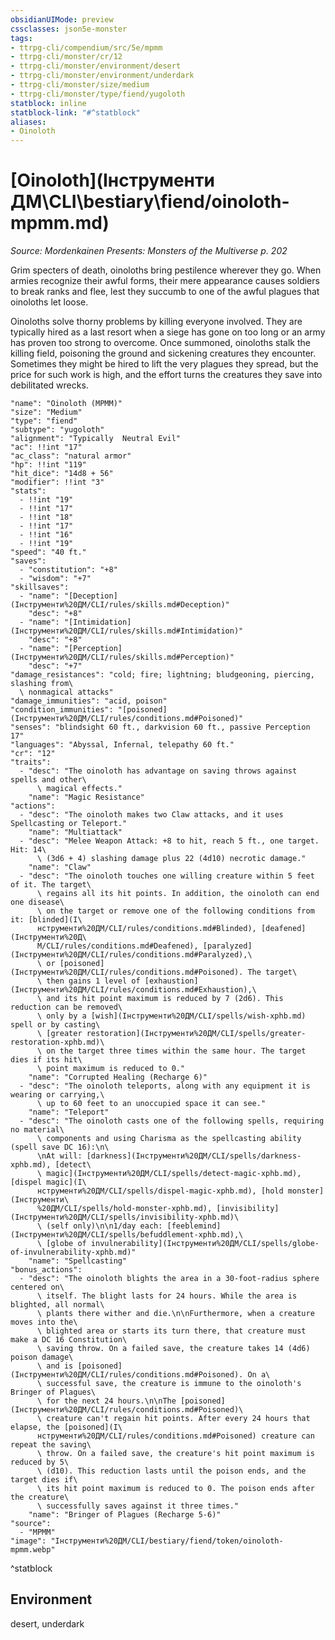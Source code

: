 ```yaml
---
obsidianUIMode: preview
cssclasses: json5e-monster
tags:
- ttrpg-cli/compendium/src/5e/mpmm
- ttrpg-cli/monster/cr/12
- ttrpg-cli/monster/environment/desert
- ttrpg-cli/monster/environment/underdark
- ttrpg-cli/monster/size/medium
- ttrpg-cli/monster/type/fiend/yugoloth
statblock: inline
statblock-link: "#^statblock"
aliases:
- Oinoloth
---
```

# [Oinoloth](Інструменти ДМ\CLI\bestiary\fiend/oinoloth-mpmm.md)
*Source: Mordenkainen Presents: Monsters of the Multiverse p. 202*  

Grim specters of death, oinoloths bring pestilence wherever they go. When armies recognize their awful forms, their mere appearance causes soldiers to break ranks and flee, lest they succumb to one of the awful plagues that oinoloths let loose.

Oinoloths solve thorny problems by killing everyone involved. They are typically hired as a last resort when a siege has gone on too long or an army has proven too strong to overcome. Once summoned, oinoloths stalk the killing field, poisoning the ground and sickening creatures they encounter. Sometimes they might be hired to lift the very plagues they spread, but the price for such work is high, and the effort turns the creatures they save into debilitated wrecks.

```statblock
"name": "Oinoloth (MPMM)"
"size": "Medium"
"type": "fiend"
"subtype": "yugoloth"
"alignment": "Typically  Neutral Evil"
"ac": !!int "17"
"ac_class": "natural armor"
"hp": !!int "119"
"hit_dice": "14d8 + 56"
"modifier": !!int "3"
"stats":
  - !!int "19"
  - !!int "17"
  - !!int "18"
  - !!int "17"
  - !!int "16"
  - !!int "19"
"speed": "40 ft."
"saves":
  - "constitution": "+8"
  - "wisdom": "+7"
"skillsaves":
  - "name": "[Deception](Інструменти%20ДМ/CLI/rules/skills.md#Deception)"
    "desc": "+8"
  - "name": "[Intimidation](Інструменти%20ДМ/CLI/rules/skills.md#Intimidation)"
    "desc": "+8"
  - "name": "[Perception](Інструменти%20ДМ/CLI/rules/skills.md#Perception)"
    "desc": "+7"
"damage_resistances": "cold; fire; lightning; bludgeoning, piercing, slashing from\
  \ nonmagical attacks"
"damage_immunities": "acid, poison"
"condition_immunities": "[poisoned](Інструменти%20ДМ/CLI/rules/conditions.md#Poisoned)"
"senses": "blindsight 60 ft., darkvision 60 ft., passive Perception 17"
"languages": "Abyssal, Infernal, telepathy 60 ft."
"cr": "12"
"traits":
  - "desc": "The oinoloth has advantage on saving throws against spells and other\
      \ magical effects."
    "name": "Magic Resistance"
"actions":
  - "desc": "The oinoloth makes two Claw attacks, and it uses Spellcasting or Teleport."
    "name": "Multiattack"
  - "desc": "Melee Weapon Attack: +8 to hit, reach 5 ft., one target. Hit: 14\
      \ (3d6 + 4) slashing damage plus 22 (4d10) necrotic damage."
    "name": "Claw"
  - "desc": "The oinoloth touches one willing creature within 5 feet of it. The target\
      \ regains all its hit points. In addition, the oinoloth can end one disease\
      \ on the target or remove one of the following conditions from it: [blinded](І\
      нструменти%20ДМ/CLI/rules/conditions.md#Blinded), [deafened](Інструменти%20Д\
      М/CLI/rules/conditions.md#Deafened), [paralyzed](Інструменти%20ДМ/CLI/rules/conditions.md#Paralyzed),\
      \ or [poisoned](Інструменти%20ДМ/CLI/rules/conditions.md#Poisoned). The target\
      \ then gains 1 level of [exhaustion](Інструменти%20ДМ/CLI/rules/conditions.md#Exhaustion),\
      \ and its hit point maximum is reduced by 7 (2d6). This reduction can be removed\
      \ only by a [wish](Інструменти%20ДМ/CLI/spells/wish-xphb.md) spell or by casting\
      \ [greater restoration](Інструменти%20ДМ/CLI/spells/greater-restoration-xphb.md)\
      \ on the target three times within the same hour. The target dies if its hit\
      \ point maximum is reduced to 0."
    "name": "Corrupted Healing (Recharge 6)"
  - "desc": "The oinoloth teleports, along with any equipment it is wearing or carrying,\
      \ up to 60 feet to an unoccupied space it can see."
    "name": "Teleport"
  - "desc": "The oinoloth casts one of the following spells, requiring no material\
      \ components and using Charisma as the spellcasting ability (spell save DC 16):\n\
      \nAt will: [darkness](Інструменти%20ДМ/CLI/spells/darkness-xphb.md), [detect\
      \ magic](Інструменти%20ДМ/CLI/spells/detect-magic-xphb.md), [dispel magic](І\
      нструменти%20ДМ/CLI/spells/dispel-magic-xphb.md), [hold monster](Інструменти\
      %20ДМ/CLI/spells/hold-monster-xphb.md), [invisibility](Інструменти%20ДМ/CLI/spells/invisibility-xphb.md)\
      \ (self only)\n\n1/day each: [feeblemind](Інструменти%20ДМ/CLI/spells/befuddlement-xphb.md),\
      \ [globe of invulnerability](Інструменти%20ДМ/CLI/spells/globe-of-invulnerability-xphb.md)"
    "name": "Spellcasting"
"bonus_actions":
  - "desc": "The oinoloth blights the area in a 30-foot-radius sphere centered on\
      \ itself. The blight lasts for 24 hours. While the area is blighted, all normal\
      \ plants there wither and die.\n\nFurthermore, when a creature moves into the\
      \ blighted area or starts its turn there, that creature must make a DC 16 Constitution\
      \ saving throw. On a failed save, the creature takes 14 (4d6) poison damage\
      \ and is [poisoned](Інструменти%20ДМ/CLI/rules/conditions.md#Poisoned). On a\
      \ successful save, the creature is immune to the oinoloth's Bringer of Plagues\
      \ for the next 24 hours.\n\nThe [poisoned](Інструменти%20ДМ/CLI/rules/conditions.md#Poisoned)\
      \ creature can't regain hit points. After every 24 hours that elapse, the [poisoned](І\
      нструменти%20ДМ/CLI/rules/conditions.md#Poisoned) creature can repeat the saving\
      \ throw. On a failed save, the creature's hit point maximum is reduced by 5\
      \ (d10). This reduction lasts until the poison ends, and the target dies if\
      \ its hit point maximum is reduced to 0. The poison ends after the creature\
      \ successfully saves against it three times."
    "name": "Bringer of Plagues (Recharge 5-6)"
"source":
  - "MPMM"
"image": "Інструменти%20ДМ/CLI/bestiary/fiend/token/oinoloth-mpmm.webp"
```
^statblock

## Environment

desert, underdark